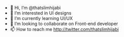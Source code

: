 - 👋 Hi, I’m @thatslimhijabi
- 👀 I’m interested in UI designs
- 🌱 I’m currently learning UI/UX
- 💞️ I’m looking to collaborate on Front-end developer 
- 📫 How to reach me http://twitter.com/thatslimhijabi 

<!---
thatslimhijabi/thatslimhijabi is a ✨ special ✨ repository because its `README.md` (this file) appears on your GitHub profile.
You can click the Preview link to take a look at your changes.
--->

